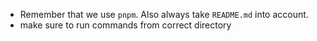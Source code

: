 - Remember that we use `pnpm`. Also always take `README.md` into account.
- make sure to run commands from correct directory
